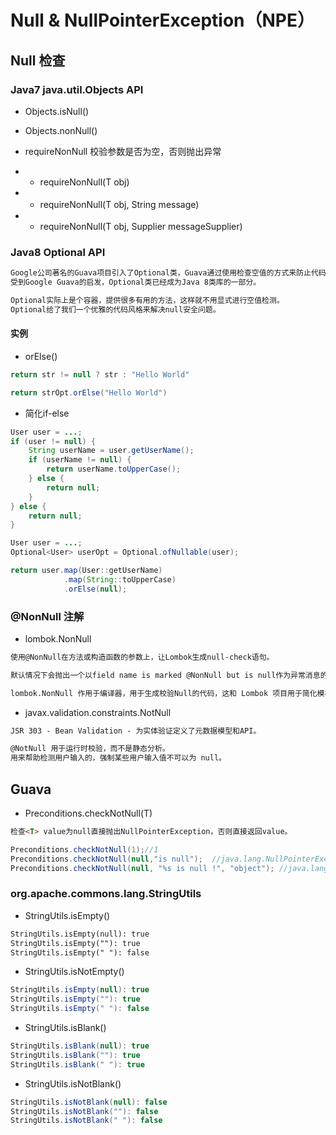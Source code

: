 # Null & NullPointerException（NPE）



## Null 检查
### Java7 java.util.Objects API
* Objects.isNull()

* Objects.nonNull()

* requireNonNull 校验参数是否为空，否则抛出异常
* * requireNonNull(T obj)

* * requireNonNull(T obj, String message)　

* * requireNonNull(T obj, Supplier<String> messageSupplier)

### Java8 Optional API
```md
Google公司著名的Guava项目引入了Optional类，Guava通过使用检查空值的方式来防止代码污染，它鼓励程序员写更干净的代码。
受到Google Guava的启发，Optional类已经成为Java 8类库的一部分。
```
```md
Optional实际上是个容器，提供很多有用的方法，这样就不用显式进行空值检测。
Optional给了我们一个优雅的代码风格来解决null安全问题。
```
#### 实例
* orElse()
```java
return str != null ? str : "Hello World"
```
```java
return strOpt.orElse("Hello World")
```
* 简化if-else
```java
User user = ...;
if (user != null) {
    String userName = user.getUserName();
    if (userName != null) {
        return userName.toUpperCase();
    } else {
        return null;
    }
} else {
    return null;
}
```
```java
User user = ...;
Optional<User> userOpt = Optional.ofNullable(user);

return user.map(User::getUserName)
            .map(String::toUpperCase)
            .orElse(null);
```

### @NonNull 注解
* lombok.NonNull 
```md
使用@NonNull在方法或构造函数的参数上，让Lombok生成null-check语句。
```
```md
默认情况下会抛出一个以field name is marked @NonNull but is null作为异常消息的java.lang.NullPointerException。
```
```md
lombok.NonNull 作用于编译器，用于生成校验Null的代码，这和 Lombok 项目用于简化模板代码编写的目标是一致的。
```
* javax.validation.constraints.NotNull
```md
JSR 303 - Bean Validation - 为实体验证定义了元数据模型和API。
```
```md
@NotNull 用于运行时校验，而不是静态分析。
用来帮助检测用户输入的，强制某些用户输入值不可以为 null。
```
## Guava
* Preconditions.checkNotNull(T)
```md
检查<T> value为null直接抛出NullPointerException，否则直接返回value。
```
```java
Preconditions.checkNotNull(1);//1
Preconditions.checkNotNull(null,"is null");  //java.lang.NullPointerException: is null
Preconditions.checkNotNull(null, "%s is null !", "object"); //java.lang.NullPointerException: object is null !
```
### org.apache.commons.lang.StringUtils
* StringUtils.isEmpty()
```md
StringUtils.isEmpty(null): true
StringUtils.isEmpty(""): true
StringUtils.isEmpty(" "): false
```
* StringUtils.isNotEmpty()
```java
StringUtils.isEmpty(null): true
StringUtils.isEmpty(""): true
StringUtils.isEmpty(" "): false
```
* StringUtils.isBlank()
```java
StringUtils.isBlank(null): true
StringUtils.isBlank(""): true
StringUtils.isBlank(" "): true
```
* StringUtils.isNotBlank()
```java
StringUtils.isNotBlank(null): false
StringUtils.isNotBlank(""): false
StringUtils.isNotBlank(" "): false
```